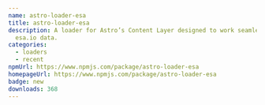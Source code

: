 ```yaml
---
name: astro-loader-esa
title: astro-loader-esa
description: A loader for Astro’s Content Layer designed to work seamlessly with
  esa.io data.
categories:
  - loaders
  - recent
npmUrl: https://www.npmjs.com/package/astro-loader-esa
homepageUrl: https://www.npmjs.com/package/astro-loader-esa
badge: new
downloads: 368
---
```

